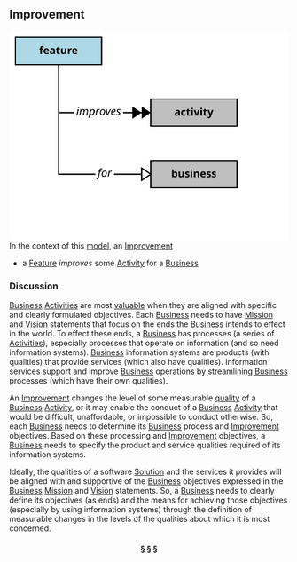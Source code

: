 ## Improvement

<img src="../images/improvement.svg" align="right"/>


In the context of this [model](../README.md), an [Improvement][improvement]

* a [Feature][feature] <i>improves</i> some [Activity][activity] for a [Business][business]

### Discussion


[Business][business] [Activities][activity] are most [valuable][valuable] when they are aligned
with specific and clearly formulated objectives.
Each [Business][business] needs to have [Mission][mission] and [Vision][vision] statements that
focus on the ends the [Business][business] intends to effect in the world.
To effect these ends, a [Business][business] has processes (a series of [Activities][activity]),
especially processes that operate on information (and so need information systems).
[Business][business] information systems are products (with qualities) that provide
services (which also have qualities).
Information services support and improve [Business][business] operations by
streamlining [Business][business] processes (which have their own qualities).

An [Improvement][improvement] changes the level of some measurable [quality][quality]
of a [Business][business] [Activity][activity], or it may enable the conduct
of a [Business][business] [Activity][activity] that would be difficult, unaffordable,
or impossible to conduct otherwise.
So, each [Business][business] needs to determine its [Business][business] process
and [Improvement][improvement] objectives.
Based on these processing and [Improvement][improvement] objectives,
a [Business][business] needs to specify the product and service
qualities required of its information systems.

Ideally, the qualities of a software [Solution][solution] and the services
it provides will be aligned with and supportive of the [Business][business]
objectives expressed in the [Business][business] [Mission][mission] and [Vision][vision] statements.
So, a [Business][business] needs to clearly define its objectives (as ends)
and the means for achieving those objectives
(especially by using information systems) through the definition
of measurable changes in the levels of the qualities about which it is most concerned.



<h4 align="center"><b>&sect; &sect; &sect;</b></h4>

[activity]: activity.md
[activities]: activity.md
[business]: business.md
[businesses]: business.md
[component]: component.md
[components]: component.md
[developer]: developer.md
[developers]: developer.md
[dialog]: dialog.md
[dialogs]: dialog.md
[expector]: expector.md
[expectors]: expector.md
[feature]: feature.md
[features]: feature.md
[governor]: governor.md
[governors]: governor.md
[improvement]: improvement.md
[improvements]: improvement.md
[interface]: interface.md
[interfaces]: interface.md
[mission]: mission.md
[missions]: mission.md
[requestor]: requestor.md
[requestors]: requestor.md
[solution]: solution.md
[solutions]: solution.md
[source]: source.md
[sources]: source.md
[value]: value.md
[values]: value.md
[vision]: vision.md
[visions]: vision.md

[valuable]: value.md
[quality]: https://educery.dev/papers/modeling/quality-alignment/#business-quality-inventory
